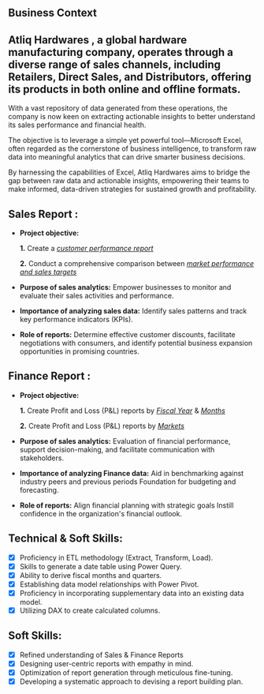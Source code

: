 ## Business Context

## Atliq Hardwares , a global hardware manufacturing company, operates through a diverse range of sales channels, including Retailers, Direct Sales, and Distributors, offering its products in both online and offline formats.

With a vast repository of data generated from these operations, the company is now keen on extracting actionable insights to better understand its sales performance and financial health.

The objective is to leverage a simple yet powerful tool—Microsoft Excel, often regarded as the cornerstone of business intelligence, to transform raw data into meaningful analytics that can drive smarter business decisions.

By harnessing the capabilities of Excel, Atliq Hardwares aims to bridge the gap between raw data and actionable insights, empowering their teams to make informed, data-driven strategies for sustained growth and profitability.
## Sales Report :


- **Project objective:** 

    **1.** Create a _[customer performance report](https://github.com/JayeeshaC19/Excel-Sales-Analytics/blob/main/CustomerPerformance_SalesAnalytics.pdf)_ 

    **2.** Conduct a comprehensive comparison between _[market performance and sales targets](https://github.com/JayeeshaC19/Excel-Sales-Analytics/blob/main/Market%20Performance%20Sales%20Analysis.pdf)_

- **Purpose of sales analytics:** Empower businesses to monitor and evaluate their sales activities and performance.

- **Importance of analyzing sales data:** Identify sales patterns and track key performance indicators (KPIs).

- **Role of reports:** Determine effective customer discounts, facilitate negotiations with consumers, and identify potential business expansion opportunities in promising countries.


## Finance Report :

- **Project objective:** 

    **1.** Create Profit and Loss (P&L) reports by _[Fiscal Year](https://github.com/JayeeshaC19/Excel-Sales-Analytics/blob/main/P%20%26%20L%20by%20Fiscal%20Year.pdf)_ & _[Months](https://github.com/JayeeshaC19/Excel-Sales-Analytics/blob/main/P%20%26%20L%20by%20Month.pdf)_ 

   **2.** Create Profit and Loss (P&L) reports by _[Markets](https://github.com/JayeeshaC19/Excel-Sales-Analytics/blob/main/P%20%26%20L%20by%20Markets.pdf)_

- **Purpose of sales analytics:** Evaluation of financial performance, support decision-making, and facilitate communication with stakeholders.

- **Importance of analyzing Finance data:** Aid in benchmarking against industry peers and previous periods Foundation for budgeting and forecasting.

- **Role of reports:** Align financial planning with strategic goals Instill confidence in the organization's financial outlook.


## Technical & Soft Skills:
- [x]	Proficiency in ETL methodology (Extract, Transform, Load).
- [x]	Skills to generate a date table using Power Query.
- [x]	Ability to derive fiscal months and quarters.
- [x]	Establishing data model relationships with Power Pivot.
- [x]	Proficiency in incorporating supplementary data into an existing data model.
- [x]	Utilizing DAX to create calculated columns.

## Soft Skills:
- [x]	Refined understanding of Sales & Finance Reports
- [x]	Designing user-centric reports with empathy in mind.
- [x]	Optimization of report generation through meticulous fine-tuning.
- [x]	Developing a systematic approach to devising a report building plan.
